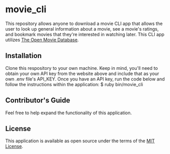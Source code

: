 # movie_cli

This repository allows anyone to download a movie CLI app that allows the user to look up general information about a movie, see a movie's ratings, and bookmark movies that they're interested in watching later. This CLI app utilizes [The Open Movie Database](http://www.omdbapi.com).


## Installation

Clone this respository to your own machine. Keep in mind, you'll need to obtain your own API key from the website above and include that as your own .env file's API_KEY. Once you have an API key, run the code below and follow the instructions within the application:
    $ ruby bin/movie_cli

## Contributor's Guide

Feel free to help expand the functionality of this application.

## License

This application is available as open source under the terms of the [MIT License](http://opensource.org/licenses/MIT).
